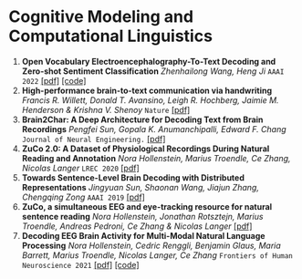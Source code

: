 # Cognitive Modeling and Computational Linguistics


1. **Open Vocabulary Electroencephalography-To-Text Decoding and Zero-shot Sentiment Classification** *Zhenhailong Wang, Heng Ji* `AAAI 2022` [[pdf]](https://arxiv.org/abs/2112.02690) [[code]](https://github.com/MikeWangWZHL/EEG-To-Text)
2. **High-performance brain-to-text communication via handwriting** *Francis R. Willett, Donald T. Avansino, Leigh R. Hochberg, Jaimie M. Henderson & Krishna V. Shenoy* `Nature` [[pdf]](https://www.nature.com/articles/s41586-021-03506-2)
3. **Brain2Char: A Deep Architecture for Decoding Text from Brain Recordings** *Pengfei Sun, Gopala K. Anumanchipalli, Edward F. Chang* `Journal of Neural Engineering.` [[pdf]](https://arxiv.org/abs/1909.01401)
4. **ZuCo 2.0: A Dataset of Physiological Recordings During Natural Reading and Annotation** *Nora Hollenstein, Marius Troendle, Ce Zhang, Nicolas Langer* `LREC 2020` [[pdf]](https://arxiv.org/abs/1912.00903)
5. **Towards Sentence-Level Brain Decoding with Distributed Representations**  *Jingyuan Sun, Shaonan Wang, Jiajun Zhang, Chengqing Zong*  `AAAI 2019` [[pdf]](https://ojs.aaai.org/index.php/AAAI/article/view/4685)
6. **ZuCo, a simultaneous EEG and eye-tracking resource for natural sentence reading** *Nora Hollenstein, Jonathan Rotsztejn, Marius Troendle, Andreas Pedroni, Ce Zhang & Nicolas Langer* [[pdf]](https://www.nature.com/articles/sdata2018291)
7. **Decoding EEG Brain Activity for Multi-Modal Natural Language Processing** *Nora Hollenstein, Cedric Renggli, Benjamin Glaus, Maria Barrett, Marius Troendle, Nicolas Langer, Ce Zhang* `Frontiers of Human Neuroscience 2021` [[pdf]](https://arxiv.org/abs/2102.08655) [[code]](https://github.com/DS3Lab/eego)